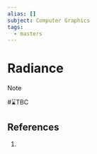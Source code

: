 ```yaml
---
alias: []
subject: Computer Graphics
tags:
  - masters
---
```

# Radiance

>[!note]
> #⌛TBC 

## References
1. 